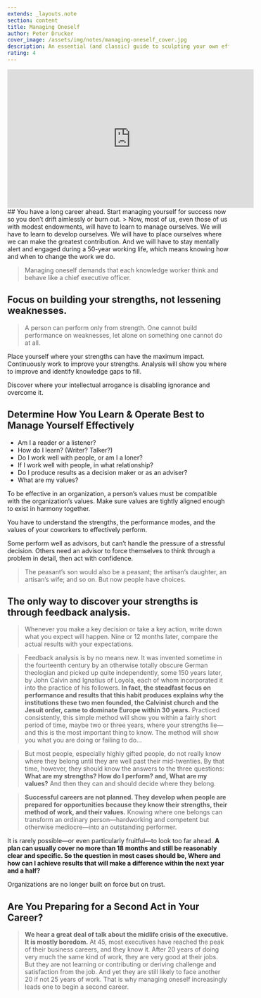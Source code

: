 ```yaml
---
extends: _layouts.note
section: content
title: Managing Oneself
author: Peter Drucker
cover_image: /assets/img/notes/managing-oneself_cover.jpg
description: An essential (and classic) guide to sculpting your own effective career as a knowledge worker.
rating: 4
---
```

<iframe width="560" height="315" src="https://www.youtube.com/embed/YmT2XdHrWJo" frameborder="0" allow="accelerometer; autoplay; encrypted-media; gyroscope; picture-in-picture" allowfullscreen></iframe>
## You have a long career ahead. Start managing yourself for success now so you don’t drift aimlessly or burn out.
> Now, most of us, even those of us with modest endowments, will have to learn to manage ourselves. We will have to learn to develop ourselves. We will have to place ourselves where we can make the greatest contribution. And we will have to stay mentally alert and engaged during a 50-year working life, which means knowing how and when to change the work we do.

> Managing oneself demands that each knowledge worker think and behave like a chief executive officer.

## Focus on building your strengths, not lessening weaknesses.

> A person can perform only from strength. One cannot build performance on weaknesses, let alone on something one cannot do at all.

Place yourself where your strengths can have the maximum impact. Continuously work to improve your strengths. Analysis will show you where to improve and identify knowledge gaps to fill.

Discover where your intellectual arrogance is disabling ignorance and overcome it.

## Determine How You Learn & Operate Best to Manage Yourself Effectively
* Am I a reader or a listener? 
* How do I learn? (Writer? Talker?)
* Do I work well with people, or am I a loner?
* If I work well with people, in what relationship?
* Do I produce results as a decision maker or as an adviser?
* What are my values?

To be effective in an organization, a person’s values must be compatible with the organization’s values. Make sure values are tightly aligned enough to exist in harmony together.

You have to understand the strengths, the performance modes, and the values of your coworkers to effectively perform.

Some perform well as advisors, but can’t handle the pressure of a stressful decision. Others need an advisor to force themselves to think through a problem in detail, then act with confidence.

> The peasant’s son would also be a peasant; the artisan’s daughter, an artisan’s wife; and so on. But now people have choices.

## The only way to discover your strengths is through feedback analysis. 

> Whenever you make a key decision or take a key action, write down what you expect will happen. Nine or 12 months later, compare the actual results with your expectations.

> Feedback analysis is by no means new. It was invented sometime in the fourteenth century by an otherwise totally obscure German theologian and picked up quite independently, some 150 years later, by John Calvin and Ignatius of Loyola, each of whom incorporated it into the practice of his followers. **In fact, the steadfast focus on performance and results that this habit produces explains why the institutions these two men founded, the Calvinist church and the Jesuit order, came to dominate Europe within 30 years.** Practiced consistently, this simple method will show you within a fairly short period of time, maybe two or three years, where your strengths lie—and this is the most important thing to know. The method will show you what you are doing or failing to do…

> But most people, especially highly gifted people, do not really know where they belong until they are well past their mid-twenties. By that time, however, they should know the answers to the three questions: **What are my strengths? How do I perform? and, What are my values?** And then they can and should decide where they belong.

> **Successful careers are not planned. They develop when people are prepared for opportunities because they know their strengths, their method of work, and their values.** Knowing where one belongs can transform an ordinary person—hardworking and competent but otherwise mediocre—into an outstanding performer.

It is rarely possible—or even particularly fruitful—to look too far ahead. **A plan can usually cover no more than 18 months and still be reasonably clear and specific. So the question in most cases should be, Where and how can I achieve results that will make a difference within the next year and a half?**

Organizations are no longer built on force but on trust.

## Are You Preparing for a Second Act in Your Career?

> **We hear a great deal of talk about the midlife crisis of the executive. It is mostly boredom.** At 45, most executives have reached the peak of their business careers, and they know it. After 20 years of doing very much the same kind of work, they are very good at their jobs. But they are not learning or contributing or deriving challenge and satisfaction from the job. And yet they are still likely to face another 20 if not 25 years of work. That is why managing oneself increasingly leads one to begin a second career.
